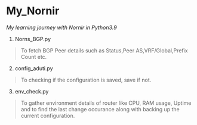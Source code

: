 # My_Nornir
_My learning journey with Nornir in Python3.9_

1. Norns_BGP.py 
  >  To fetch BGP Peer details such as Status,Peer AS,VRF/Global,Prefix Count etc.

2. config_aduti.py
  > To checking if the configuration is saved, save if not.

3. env_check.py
  > To gather environment details of router like CPU, RAM usage, Uptime and to find the last change occurance along with backing up the current configuration.
